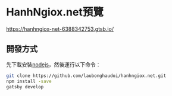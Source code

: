 
# HanhNgiox.net預覽

https://hanhngiox-net-6388342753.gtsb.io/

## 開發方式

先下載安裝[nodejs](https://nodejs.org/)，然後運行以下命令：

```bash
git clone https://github.com/laubonghaudoi/hanhngiox.net.git
npm install -save
gatsby develop
```